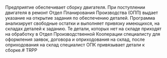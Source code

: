 Предприятие обеспечивает сборку двигателя. При поступлении двигателя в ремонт Отдел Планирования Производства (ОПП) выдает указание на открытие задания по обеспечению деталей. Программа анализирует свободные остатки и выполняет привязку имеющихся, на складах деталей к заданию. Те детали, которых нет на складе приходят на обработку в Отдел Производственной Кооперации специалисту для оформления заявок, договора и оприходования на склад, после оприходования на склад специалист ОПК привязывает детали к сборке.# TRPP
